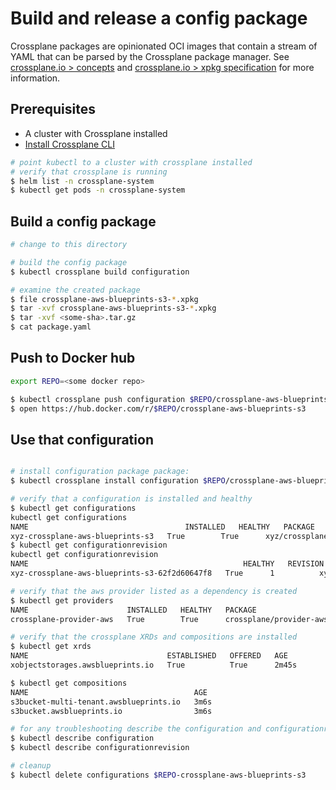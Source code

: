# Build and release a config package

Crossplane packages are opinionated OCI images that contain a stream of YAML that can be parsed by the Crossplane package manager. See [crossplane.io > concepts](https://crossplane.io/docs/v1.9/concepts/packages.html) and [crossplane.io > xpkg specification](https://crossplane.io/docs/v1.9/reference/xpkg.html) for more information.

## Prerequisites
* A cluster with Crossplane installed
* [Install Crossplane CLI](https://crossplane.io/docs/v1.9/getting-started/install-configure.html#install-crossplane-cli) 

```bash
# point kubectl to a cluster with crossplane installed
# verify that crossplane is running
$ helm list -n crossplane-system
$ kubectl get pods -n crossplane-system
```

## Build a config package
```bash
# change to this directory

# build the config package
$ kubectl crossplane build configuration

# examine the created package
$ file crossplane-aws-blueprints-s3-*.xpkg
$ tar -xvf crossplane-aws-blueprints-s3-*.xpkg
$ tar -xvf <some-sha>.tar.gz
$ cat package.yaml
```

## Push to Docker hub
```bash
export REPO=<some docker repo>

$ kubectl crossplane push configuration $REPO/crossplane-aws-blueprints-s3:v0.0.7
$ open https://hub.docker.com/r/$REPO/crossplane-aws-blueprints-s3
```

## Use that configuration
```bash

# install configuration package package:
$ kubectl crossplane install configuration $REPO/crossplane-aws-blueprints-s3:v0.0.7

# verify that a configuration is installed and healthy
$ kubectl get configurations
kubectl get configurations
NAME                                   INSTALLED   HEALTHY   PACKAGE                                       AGE
xyz-crossplane-aws-blueprints-s3   True        True      xyz/crossplane-aws-blueprints-s3:v0.0.6   23s
$ kubectl get configurationrevision
kubectl get configurationrevision
NAME                                                HEALTHY   REVISION   IMAGE                                         STATE    DEP-FOUND   DEP-INSTALLED   AGE
xyz-crossplane-aws-blueprints-s3-62f2d60647f8   True      1          xyz/crossplane-aws-blueprints-s3:v0.0.6   Active   1           1               99s

# verify that the aws provider listed as a dependency is created 
$ kubectl get providers
NAME                      INSTALLED   HEALTHY   PACKAGE                           AGE
crossplane-provider-aws   True        True      crossplane/provider-aws:v0.32.0   19m

# verify that the crossplane XRDs and compositions are installed
$ kubectl get xrds
NAME                               ESTABLISHED   OFFERED   AGE
xobjectstorages.awsblueprints.io   True          True      2m45s

$ kubectl get compositions
NAME                                     AGE
s3bucket-multi-tenant.awsblueprints.io   3m6s
s3bucket.awsblueprints.io                3m6s

# for any troubleshooting describe the configuration and configurationrevision
$ kubectl describe configuration
$ kubectl describe configurationrevision

# cleanup
$ kubectl delete configurations $REPO-crossplane-aws-blueprints-s3
```




